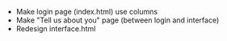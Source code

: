 - Make login page (index.html) use columns
- Make "Tell us about you" page (between login and interface)
- Redesign interface.html
